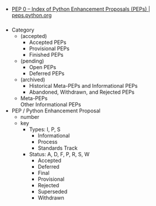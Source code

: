 - [PEP 0 – Index of Python Enhancement Proposals (PEPs) | peps.python.org](https://peps.python.org/pep-0000/)
###
- Category
  - (accepted)
    - Accepted PEPs
    - Provisional PEPs
    - Finished PEPs 
  - (pending)
    - Open PEPs
    - Deferred PEPs
  - (archived)
    - Historical Meta-PEPs and Informational PEPs
    - Abandoned, Withdrawn, and Rejected PEPs
  - Meta-PEPs \
    Other Informational PEPs
- PEP / Python Enhancement Proposal
  - number
  - key
    - Types: I, P, S
      - Informational
      - Process
      - Standards Track 
    - Status: A, D, F, P, R, S, W 
      - Accepted
      - Deferred
      - Final
      - Provisional
      - Rejected
      - Superseded
      - Withdrawn
